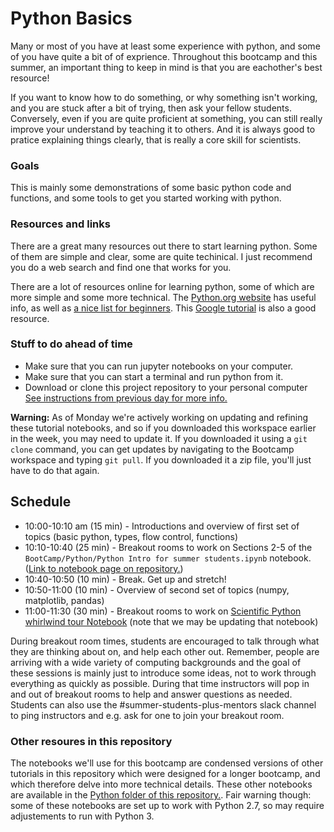 # Python Basics

Many or most  of you have at least some experience with python, and some of you have quite a bit of of exprience. Throughout this bootcamp and this summer, an important thing to keep in mind is that you are eachother's best resource!

If you want to know how to do something, or why something isn't working, and you are stuck after a bit of trying, then ask your fellow students. Conversely, even if you are quite proficient at something, you can still really improve your understand by teaching it to others.  And it is always good to pratice explaining things clearly, that is really a core skill for scientists.


### Goals

This is mainly some demonstrations of some basic python code and functions, and some tools to get you started working with python.

### Resources and links

There are a great many resources out there to start learning python.  Some of them are simple and clear, some are quite techinical.   I 
just recommend you do a web search and find one that works for you.

There are a lot of resources online for learning python, some of which are more simple and some more technical. The [Python.org website](https://docs.python.org/3.8/) has useful info, as well as [a nice list for beginners](https://wiki.python.org/moin/BeginnersGuide/NonProgrammers). This [Google tutorial](https://developers.google.com/edu/python/) is also a good resource.

### Stuff to do ahead of time

- Make sure that you can run jupyter notebooks on your computer.  
- Make sure that you can start a terminal and run python from it.
- Download or clone this project repository to your personal computer [See instructions from previous day for more info.](https://github.com/KIPAC/BootCamp/blob/master/docs/summer-2021/062321_Setup.md) 

**Warning:** As of Monday we're actively working on updating and refining these tutorial notebooks, and so if you downloaded this workspace earlier in the week, you may need to update it. If you downloaded it using a `git clone` command, you can get updates by navigating to the Bootcamp workspace and typing `git pull`. If you downloaded it a zip file, you'll just have to do that again. 

## Schedule

- 10:00-10:10 am (15 min) - Introductions and overview of first set of topics (basic python, types, flow control, functions)
- 10:10-10:40 (25 min) - Breakout rooms to work on Sections 2-5 of the `BootCamp/Python/Python Intro for summer students.ipynb` notebook. ([Link to notebook page on repository.](../../Python/hPython%20Intro%20for%20summer%20students.ipynb))
- 10:40-10:50 (10 min) - Break. Get up and stretch!
- 10:50-11:00 (10 min) - Overview of second set of topics (numpy, matplotlib, pandas)
- 11:00-11:30 (30 min) - Breakout rooms to work on [Scientific Python whirlwind tour Notebook](../../Python/Python%20(3).ipynb) (note that we may be updating that notebook)

During breakout room times, students are encouraged to talk through what they are thinking about on, and help each other out. Remember, people are arriving with a wide variety of computing backgrounds and the goal of these sessions is mainly just to introduce some ideas, not to work through everything as quickly as possible. During that time instructors will pop in and out of breakout rooms to help and answer questions as needed. Students can also use the #summer-students-plus-mentors slack channel to ping instructors and e.g. ask for one to join your breakout room. 

### Other resoures in this repository
The notebooks we'll use for this bootcamp are condensed versions of other tutorials in this repository which were designed for a longer bootcamp, and which therefore delve into more technical details. These other notebooks are available in the [Python folder of this repository.](https://github.com/KIPAC/BootCamp/tree/master/Python). Fair warning though: some of these notebooks are set up to work with Python 2.7, so may require adjustements to run with Python 3.  


